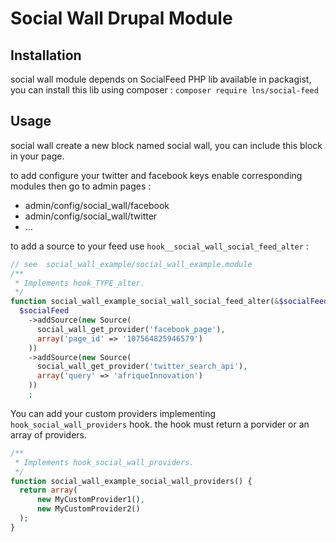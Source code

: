 # Social Wall Drupal Module

## Installation

social wall module depends on SocialFeed PHP lib available in packagist, you can install this lib using composer : `composer require lns/social-feed`

## Usage

social wall create a new block named social wall, you can include this block in your page.

to add configure your twitter and facebook keys enable corresponding modules then go to admin pages :
* admin/config/social_wall/facebook
* admin/config/social_wall/twitter
* …

to add a source to your feed use `hook__social_wall_social_feed_alter` :

```php
// see  social_wall_example/social_wall_example.module
/**
 * Implements hook_TYPE_alter.
 */
function social_wall_example_social_wall_social_feed_alter(&$socialFeed) {
  $socialFeed
    ->addSource(new Source(
      social_wall_get_provider('facebook_page'),
      array('page_id' => '107564825946579')
    ))
    ->addSource(new Source(
      social_wall_get_provider('twitter_search_api'),
      array('query' => 'afriqueInnovation')
    ))
    ;
```

You can add your custom providers implementing `hook_social_wall_providers` hook.
the hook must return a porvider or an array of providers.

```php
/**
 * Implements hook_social_wall_providers.
 */
function social_wall_example_social_wall_providers() {
  return array(
      new MyCustomProvider1(),
      new MyCustomProvider2()
  );
}
```
